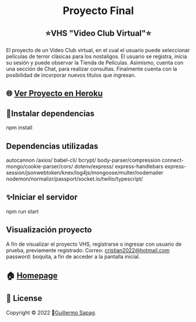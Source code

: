 <h1 align="center">Proyecto Final</h1>
<h2 align="center">⭐️VHS "Video Club Virtual"⭐️</h2>
<p>El proyecto de un Video Club virtual, en el cual el usuario puede seleccionar películas de terror clásicas para los nostaligos. El usuario se registra, inicia su sesión y puede observar la Tienda de Películas. Asimismo, cuenta con una sección de Chat, para realizar consultas.
Finalmente cuenta con la posibilidad de incorporar nuevos títulos que ingresan.
</p>

## 🌐 [Ver Proyecto en Heroku](https://guillesapag.herokuapp.com/login)

## 🤝Instalar dependencias
npm install

## Dependencias utilizadas
autocannon /axios/ babel-cli/ bcrypt/ body-parser/compression
connect-mongo/cookie-parser/cors/ dotenv/express/ express-handlebars
express-session/jsonwebtoken/knex/log4js/mongoose/multer/nodemailer
nodemon/normalizr/passport/socket.io/twilio/typescript/

## ✨Iniciar el servidor
npm run start

## Visualización proyecto
A fin de visualizar el proyecto VHS, registrarse o ingresar con usuario de prueba, previamente registrado:
Correo: cristian2022@hotmail.com   password: boquita, a fin de acceder a la pantalla inicial.

## 🏠 [Homepage](https://github.com/Guillesap)

## 📝 License

Copyright © 2022 👤[Guillermo Sapag](https://vhsvideoclub.netlify.app/).
